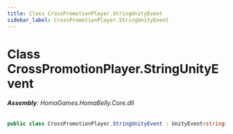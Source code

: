 ```yaml
---
title: Class CrossPromotionPlayer.StringUnityEvent
sidebar_label: CrossPromotionPlayer.StringUnityEvent
---
```

# Class CrossPromotionPlayer.StringUnityEvent


###### **Assembly**: HomaGames.HomaBelly.Core.dll

```csharp title="Declaration"
public class CrossPromotionPlayer.StringUnityEvent : UnityEvent<string>
```
